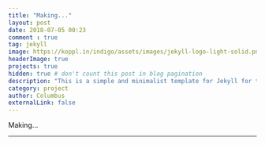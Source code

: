 ```yaml
---
title: "Making..."
layout: post
date: 2018-07-05 00:23
comment : true
tag: jekyll
image: https://koppl.in/indigo/assets/images/jekyll-logo-light-solid.png
headerImage: true
projects: true
hidden: true # don't count this post in blog pagination
description: "This is a simple and minimalist template for Jekyll for those who likes to eat noodles."
category: project
author: Columbus
externalLink: false
---
```


Making...

---
